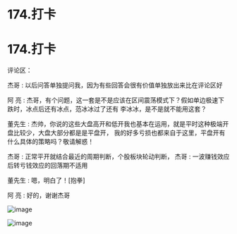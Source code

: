 # 174.打卡

# 174.打卡

评论区：

杰哥 : 以后问答单独提问我，因为有些回答会很有价值单独放出来比在评论区好

阿 亮 : 杰哥，有个问题，这一套是不是应该在区间震荡模式下？假如单边极速下跌时，冰点后还有冰点，范冰冰过了还有 李冰冰，是不是就不能用这套？

董先生 : 杰帅，你说的这些大盘高开和低开我也基本在运用，就是平时这种极端开盘比较少，大盘大部分都是是平盘开， 我的好多亏损也都来自于这里，平盘开有什么具体的策略吗？敬请解惑！

杰哥 : 正常平开就结合最近的周期判断，个股板块轮动判断， 杰哥 : 一波赚钱效应后转亏钱效应的回落期不适用

董先生 : 嗯，明白了！[抱拳]

阿 亮 : 好的，谢谢杰哥

![image](img/Image_059.png)

![image](img/Image_060.png)